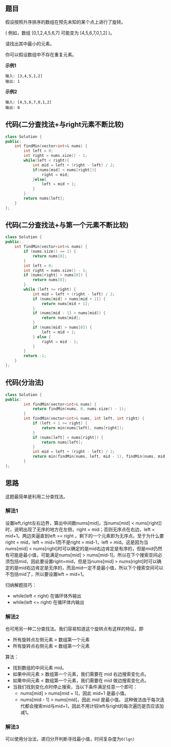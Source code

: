 ## 题目
假设按照升序排序的数组在预先未知的某个点上进行了旋转。

( 例如，数组 [0,1,2,4,5,6,7] 可能变为 [4,5,6,7,0,1,2] )。

请找出其中最小的元素。

你可以假设数组中不存在重复元素。

**示例1**
```
输入: [3,4,5,1,2]
输出: 1
```

**示例2**
```
输入: [4,5,6,7,0,1,2]
输出: 0
```

## 代码(二分查找法+与right元素不断比较)
```C++
class Solution {
public:
    int findMin(vector<int>& nums) {
        int left = 0;
        int right = nums.size() - 1;
        while(left < right){
            int mid = left + (right - left) / 2;
            if(nums[mid] < nums[right]){
                right = mid;
            }else{
                left = mid + 1;
            }
        }
        return nums[left];
    }
};
```

## 代码(二分查找法+与第一个元素不断比较)
```C++
class Solution {
public:
    int findMin(vector<int>& nums) {
        if (nums.size() == 1) {
            return nums[0];
        }
        int left = 0;
        int right = nums.size() - 1;
        if (nums[right] > nums[0]) {
            return nums[0];
        }
        while (left <= right) {
            int mid = left + (right - left) / 2;
            if (nums[mid] > nums[mid + 1]) {
                return nums[mid + 1];
            }
            if (nums[mid - 1] > nums[mid]) {
                return nums[mid];
            }
            if (nums[mid] > nums[0]) {
                left = mid + 1;
            } else {
                right = mid - 1;
            }
        }
        return -1;
    }
};
```

## 代码(分治法)
```C++
class Solution {
public:
        int findMin(vector<int>& nums) {
            return findMin(nums, 0, nums.size() - 1);
        }
        int findMin(vector<int>& nums, int left, int right) {
            if (left + 1 >= right) {
                return min(nums[left], nums[right]);
            }
            if (nums[left] < nums[right]) {
                return nums[left];
            }
            int mid = left + (right - left) / 2;
            return min(findMin(nums, left, mid - 1), findMin(nums, mid, right));
        }
};
```

## 思路

这题最简单是利用二分查找法。

### 解法1
设置left,right左右边界，算出中间数nums[mid]，当nums[mid] < nums[right]]时，说明出现了无序的地方在左侧，right = mid；否则无序点在右边，left = mid+1。两边夹逼直到left == right ，剩下的一个元素即为无序点。至于为什么要right = mid，left = mid+1而不是right = mid-1，left = mid。这是因为当nums[mid] < nums[right]时可以确定的是mid右边肯定是有序的，但是mid仍然有可能是最小值，可能满足nums[mid] > nums[mid-1]，所以在下个搜索空间必须包括mid，因此要设置right=mid，但是当nums[mid] > nums[right]时可以确定的是mid右边肯定是无序的，而且mid一定不是最小值，所以下个搜索空间可以不包括mid了，所以要设置left = mid+1。

归纳解题技巧：
* while(left < right) 在循环体外输出
* while(left <= right) 在循环体内输出

### 解法2

也可用另一种二分查找法。我们容易知道这个旋转点有这样的特征。即
* 所有旋转点左侧元素 > 数组第一个元素
* 所有旋转点右侧元素 < 数组第一个元素

算法：
* 找到数组的中间元素 mid。
* 如果中间元素 > 数组第一个元素，我们需要在 mid 右边搜索变化点。
* 如果中间元素 < 数组第一个元素，我们需要在 mid 做边搜索变化点。
* 当我们找到变化点时停止搜索，当以下条件满足任意一个即可：
    * nums[mid] > nums[mid + 1]，因此 mid+1 是最小值。
    * nums[mid - 1] > nums[mid]，因此 mid 是最小值。
这种做法由于每次迭代都会搜索mid与mid+1，因此不用计较left与right的每次遍历是否应该加减1。

### 解法3

可以使用分治法，递归分开判断寻找最小值，时间复杂度为`O(lgn)`


